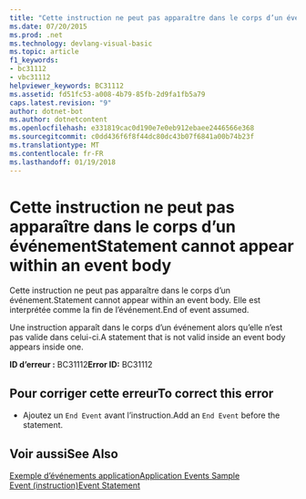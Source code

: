 ```yaml
---
title: "Cette instruction ne peut pas apparaître dans le corps d’un événement"
ms.date: 07/20/2015
ms.prod: .net
ms.technology: devlang-visual-basic
ms.topic: article
f1_keywords:
- bc31112
- vbc31112
helpviewer_keywords: BC31112
ms.assetid: fd51fc53-a008-4b79-85fb-2d9fa1fb5a79
caps.latest.revision: "9"
author: dotnet-bot
ms.author: dotnetcontent
ms.openlocfilehash: e331819cac0d190e7e0eb912ebaee2446566e368
ms.sourcegitcommit: c0dd436f6f8f44dc80dc43b07f6841a00b74b23f
ms.translationtype: MT
ms.contentlocale: fr-FR
ms.lasthandoff: 01/19/2018
---
```

# <a name="statement-cannot-appear-within-an-event-body"></a><span data-ttu-id="b830c-102">Cette instruction ne peut pas apparaître dans le corps d’un événement</span><span class="sxs-lookup"><span data-stu-id="b830c-102">Statement cannot appear within an event body</span></span>
<span data-ttu-id="b830c-103">Cette instruction ne peut pas apparaître dans le corps d’un événement.</span><span class="sxs-lookup"><span data-stu-id="b830c-103">Statement cannot appear within an event body.</span></span> <span data-ttu-id="b830c-104">Elle est interprétée comme la fin de l’événement.</span><span class="sxs-lookup"><span data-stu-id="b830c-104">End of event assumed.</span></span>  
  
 <span data-ttu-id="b830c-105">Une instruction apparaît dans le corps d’un événement alors qu’elle n’est pas valide dans celui-ci.</span><span class="sxs-lookup"><span data-stu-id="b830c-105">A statement that is not valid inside an event body appears inside one.</span></span>  
  
 <span data-ttu-id="b830c-106">**ID d’erreur :** BC31112</span><span class="sxs-lookup"><span data-stu-id="b830c-106">**Error ID:** BC31112</span></span>  
  
## <a name="to-correct-this-error"></a><span data-ttu-id="b830c-107">Pour corriger cette erreur</span><span class="sxs-lookup"><span data-stu-id="b830c-107">To correct this error</span></span>  
  
-   <span data-ttu-id="b830c-108">Ajoutez un `End Event` avant l’instruction.</span><span class="sxs-lookup"><span data-stu-id="b830c-108">Add an `End Event` before the statement.</span></span>  
  
## <a name="see-also"></a><span data-ttu-id="b830c-109">Voir aussi</span><span class="sxs-lookup"><span data-stu-id="b830c-109">See Also</span></span>  
 [<span data-ttu-id="b830c-110">Exemple d’événements application</span><span class="sxs-lookup"><span data-stu-id="b830c-110">Application Events Sample</span></span>](http://msdn.microsoft.com/library/289a787f-b97e-43c8-a304-fe95e45f4a0d)  
 [<span data-ttu-id="b830c-111">Event (instruction)</span><span class="sxs-lookup"><span data-stu-id="b830c-111">Event Statement</span></span>](../../visual-basic/language-reference/statements/event-statement.md)
